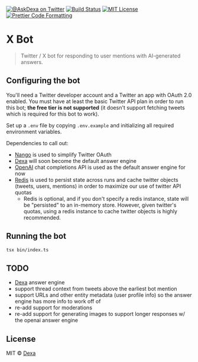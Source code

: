 <p>
  <a href="https://twitter.com/AskDexa"><img alt="@AskDexa on Twitter" src="https://img.shields.io/badge/twitter-blue" /></a>
  <a href="https://github.com/dexaai/xbot/actions/workflows/test.yml"><img alt="Build Status" src="https://github.com/dexaai/xbot/actions/workflows/main.yml/badge.svg" /></a>
  <a href="https://github.com/dexaai/xbot/blob/main/license"><img alt="MIT License" src="https://img.shields.io/badge/license-MIT-blue" /></a>
  <a href="https://prettier.io"><img alt="Prettier Code Formatting" src="https://img.shields.io/badge/code_style-prettier-brightgreen.svg" /></a>
</p>

# X Bot <!-- omit from toc -->

> Twitter / X bot for responding to user mentions with AI-generated answers.

## Configuring the bot

You'll need a Twitter developer account and a Twitter an app with OAuth 2.0 enabled. You must have at least the basic Twitter API plan in order to run this bot; **the free tier is not supported** (it doesn't support fetching tweets which is required for this bot to work).

Set up a `.env` file by copying `.env.example` and initializing all required environment variables.

Dependencies to call out:

- [Nango](https://www.nango.dev) is used to simplify Twitter OAuth
- [Dexa](https://dexa.ai) will soon become the default answer engine
- [OpenAI](https://platform.openai.com/overview) chat completions API is used as the default answer engine for now
- [Redis](https://redis.io) is used to persist state across runs and cache twitter objects (tweets, users, mentions) in order to maximize our use of twitter API quotas
  - Redis is optional, and if you don't specify a redis instance, state will be "persisted" to an in-memory store. However, given twitter's quotas, using a redis instance to cache twitter objects is highly recommended.

## Running the bot

```bash
tsx bin/index.ts
```

## TODO

- [Dexa](https://dexa.ai) answer engine
- support thread context from tweets above the earliest bot mention
- support URLs and other entity metadata (user profile info) so the answer engine has more info to work off of
- re-add support for moderations
- re-add support for generating images to support longer responses w/ the openai answer engine

## License

MIT © [Dexa](https://dexa.ai)
